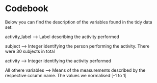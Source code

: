 # Codebook

Below you can find the description of the variables found in the tidy data set:

activity_label --> Label describing the activity performed

subject --> Integer identifying the person performing the activity. There were 30 subjects in total

activity --> Integer identifying the activity performed

All othere variables --> Means of the measurements described by the respective column name. The values we normalised [-1 to 1]
